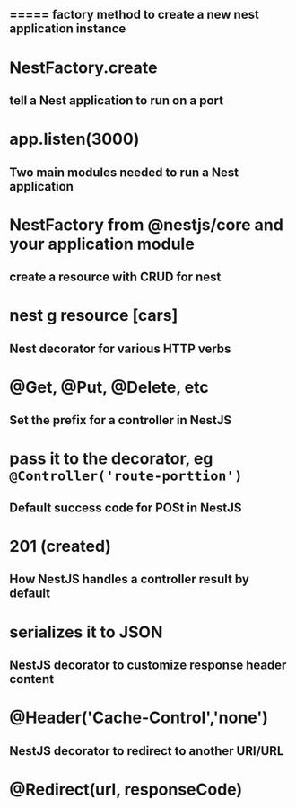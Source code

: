 =====
factory method to create a new nest application instance
-----
NestFactory.create 
=====
tell a Nest application to run on a port
-----
app.listen(3000)
===== 
Two main modules needed to run a Nest application 
-----
NestFactory from @nestjs/core and your application module 
=====
create a resource with CRUD for nest 
-----
nest g resource [cars]
===== 
Nest decorator for various HTTP verbs
----- 
@Get, @Put, @Delete, etc 
===== 
Set the prefix for a controller in NestJS 
-----
pass it to the decorator, eg `@Controller('route-porttion')`
===== 
Default success code for POSt in NestJS 
----- 
201 (created)
===== 
How NestJS handles a controller result by default 
----- 
serializes it to JSON 
===== 
NestJS decorator to customize response header content 
----- 
@Header('Cache-Control','none')
===== 
NestJS decorator to redirect to another URI/URL 
----- 
@Redirect(url, responseCode)
===== 

